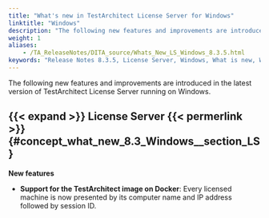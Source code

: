 ```yaml
--- 
title: "What's new in TestArchitect License Server for Windows"
linktitle: "Windows"
description: "The following new features and improvements are introduced in the latest version of TestArchitect License Server running on Windows."
weight: 1
aliases: 
    - /TA_ReleaseNotes/DITA_source/Whats_New_LS_Windows_8.3.5.html
keywords: "Release Notes 8.3.5, License Server, Windows, What is new, Windows, License Server 8.3.5, License Server 8.3.5, what is new, Windows"
---
```


The following new features and improvements are introduced in the latest version of TestArchitect License Server running on Windows.

## {{< expand >}} License Server {{< permerlink >}} {#concept_what_new_8.3_Windows__section_LS} 

**New features**

-   **Support for the TestArchitect image on Docker**: Every licensed machine is now presented by its computer name and IP address followed by session ID.


